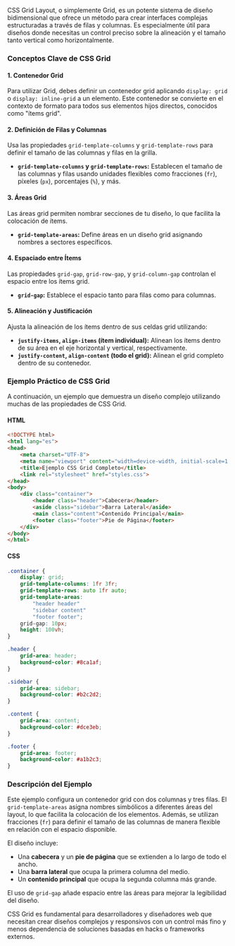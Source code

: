 CSS Grid Layout, o simplemente Grid, es un potente sistema de diseño bidimensional que ofrece un método para crear interfaces complejas estructuradas a través de filas y columnas. Es especialmente útil para diseños donde necesitas un control preciso sobre la alineación y el tamaño tanto vertical como horizontalmente.

### **Conceptos Clave de CSS Grid**

#### **1. Contenedor Grid**
Para utilizar Grid, debes definir un contenedor grid aplicando `display: grid` o `display: inline-grid` a un elemento. Este contenedor se convierte en el contexto de formato para todos sus elementos hijos directos, conocidos como "ítems grid".

#### **2. Definición de Filas y Columnas**
Usa las propiedades `grid-template-columns` y `grid-template-rows` para definir el tamaño de las columnas y filas en la grilla.

- **`grid-template-columns` y `grid-template-rows`:** Establecen el tamaño de las columnas y filas usando unidades flexibles como fracciones (`fr`), píxeles (`px`), porcentajes (`%`), y más.

#### **3. Áreas Grid**
Las áreas grid permiten nombrar secciones de tu diseño, lo que facilita la colocación de ítems.

- **`grid-template-areas`:** Define áreas en un diseño grid asignando nombres a sectores específicos.

#### **4. Espaciado entre Ítems**
Las propiedades `grid-gap`, `grid-row-gap`, y `grid-column-gap` controlan el espacio entre los ítems grid.

- **`grid-gap`:** Establece el espacio tanto para filas como para columnas.

#### **5. Alineación y Justificación**
Ajusta la alineación de los ítems dentro de sus celdas grid utilizando:

- **`justify-items`, `align-items` (ítem individual):** Alinean los ítems dentro de su área en el eje horizontal y vertical, respectivamente.
- **`justify-content`, `align-content` (todo el grid):** Alinean el grid completo dentro de su contenedor.

### **Ejemplo Práctico de CSS Grid**

A continuación, un ejemplo que demuestra un diseño complejo utilizando muchas de las propiedades de CSS Grid.

#### **HTML**
```html
<!DOCTYPE html>
<html lang="es">
<head>
    <meta charset="UTF-8">
    <meta name="viewport" content="width=device-width, initial-scale=1.0">
    <title>Ejemplo CSS Grid Completo</title>
    <link rel="stylesheet" href="styles.css">
</head>
<body>
    <div class="container">
        <header class="header">Cabecera</header>
        <aside class="sidebar">Barra Lateral</aside>
        <main class="content">Contenido Principal</main>
        <footer class="footer">Pie de Página</footer>
    </div>
</body>
</html>
```

#### **CSS**
```css
.container {
    display: grid;
    grid-template-columns: 1fr 3fr;
    grid-template-rows: auto 1fr auto;
    grid-template-areas: 
        "header header"
        "sidebar content"
        "footer footer";
    grid-gap: 10px;
    height: 100vh;
}

.header {
    grid-area: header;
    background-color: #8ca1af;
}

.sidebar {
    grid-area: sidebar;
    background-color: #b2c2d2;
}

.content {
    grid-area: content;
    background-color: #dce3eb;
}

.footer {
    grid-area: footer;
    background-color: #a1b2c3;
}
```

### **Descripción del Ejemplo**
Este ejemplo configura un contenedor grid con dos columnas y tres filas. El `grid-template-areas` asigna nombres simbólicos a diferentes áreas del layout, lo que facilita la colocación de los elementos. Además, se utilizan fracciones (`fr`) para definir el tamaño de las columnas de manera flexible en relación con el espacio disponible.

El diseño incluye:
- Una **cabecera** y un **pie de página** que se extienden a lo largo de todo el ancho.
- Una **barra lateral** que ocupa la primera columna del medio.
- Un **contenido principal** que ocupa la segunda columna más grande.

El uso de `grid-gap` añade espacio entre las áreas para mejorar la legibilidad del diseño.

CSS Grid es fundamental para desarrolladores y diseñadores web que necesitan crear diseños complejos y responsivos con un control más fino y menos dependencia de soluciones basadas en hacks o frameworks externos.